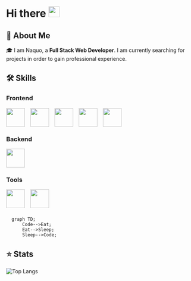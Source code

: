 # Hi there <img src="https://media.giphy.com/media/hvRJCLFzcasrR4ia7z/giphy.gif" width="29px" height="29px">

## 🚀 About Me

🎓 I am Naquo, a **Full Stack Web Developer**. I am currently searching for projects in order to gain professional experience.

## 🛠️ Skills

### Frontend

<div style="display:flex;
gap:15px;" >
  <img  src="https://cdn.jsdelivr.net/gh/devicons/devicon/icons/html5/html5-original.svg" width="50px" />
  <img  src="https://cdn.jsdelivr.net/gh/devicons/devicon/icons/css3/css3-plain-wordmark.svg" width="50px" />
  <img  src="https://cdn.jsdelivr.net/gh/devicons/devicon/icons/sass/sass-original.svg" width="50px" />
  <img  src="https://cdn.jsdelivr.net/gh/devicons/devicon/icons/javascript/javascript-original.svg" width="50px" />
  <img  src="https://cdn.jsdelivr.net/gh/devicons/devicon/icons/react/react-original.svg" width="50px" />
</div>

### Backend

<div style="display:flex;
gap:15px;" >
  <img src="https://cdn.jsdelivr.net/gh/devicons/devicon/icons/django/django-plain-wordmark.svg" width="50px" />
</div>

### Tools

<div style="display:flex;
gap:15px;" >
  <img src="https://cdn.jsdelivr.net/gh/devicons/devicon/icons/git/git-original.svg" width="50px" />
  <img src="https://cdn.jsdelivr.net/gh/devicons/devicon/icons/vscode/vscode-original.svg" width="50px" />
</div>

###

```mermaid
  graph TD;
      Code-->Eat;
      Eat-->Sleep;
      Sleep-->Code;
```

## ⭐ Stats

![Top Langs](https://github-readme-stats.vercel.app/api/top-langs/?username=naquodev&hide_progress=true)
